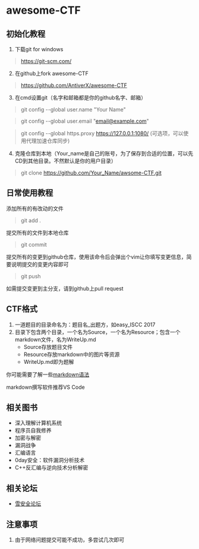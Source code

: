 # awesome-CTF
## 初始化教程
1. 下载git for windows

>https://git-scm.com/

2. 在github上fork awesome-CTF
>https://github.com/AntiverX/awesome-CTF

3. 在cmd设置git（名字和邮箱都是你的github名字、邮箱）
>git config --global user.name "Your Name"

>git config --global user.email "email@example.com"

>git config --global https.proxy https://127.0.0.1:1080/ (可选项，可以使用代理加速仓库同步)

4. 克隆仓库到本地（Your_name是自己的账号，为了保存到合适的位置，可以先CD到其他目录。不然默认是你的用户目录）
>git clone https://github.com/Your_Name/awsome-CTF.git 

## 日常使用教程
添加所有的有改动的文件
>git add . 

提交所有的文件到本地仓库
>git commit

提交所有的变更到github仓库，使用该命令后会弹出个vim让你填写变更信息，简要说明提交的变更内容即可
>git push

如需提交变更到主分支，请到github上pull request

## CTF格式
1. 一道题目的目录命名为：题目名_出题方，如easy_ISCC 2017
2. 目录下包含两个目录，一个名为Source，一个名为Resource；包含一个markdown文件，名为WriteUp.md
    + Source存放题目文件
    + Resource存放markdown中的图片等资源
    + WriteUp.md即为题解

你可能需要了解一些[markdown语法](https://shd101wyy.github.io/markdown-preview-enhanced/#/zh-cn/markdown-basics?id=%E4%BB%80%E4%B9%88%E6%98%AF-markdown)

markdown撰写软件推荐VS Code

## 相关图书

* 深入理解计算机系统
* 程序员自我修养
* 加密与解密
* 漏洞战争
* 汇编语言
* 0day安全：软件漏洞分析技术
* C++反汇编与逆向技术分析解密

## 相关论坛

* [雪安全论坛](https://bbs.pediy.com/)

## 注意事项

1. 由于网络问题提交可能不成功，多尝试几次即可
